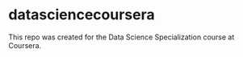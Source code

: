 # datasciencecoursera
This repo was created for the Data Science Specialization course at Coursera.
